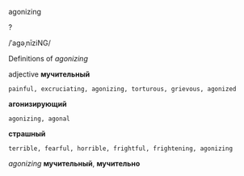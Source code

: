 agonizing

?

/ˈaɡəˌnīziNG/

Definitions of _agonizing_

adjective
**мучительный**

    painful, excruciating, agonizing, torturous, grievous, agonized
**агонизирующий**

    agonizing, agonal
**страшный**

    terrible, fearful, horrible, frightful, frightening, agonizing

_agonizing_
**мучительный**, **мучительно**